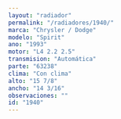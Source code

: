 ```yaml
---
layout: "radiador"
permalink: "/radiadores/1940/"
marca: "Chrysler / Dodge"
modelo: "Spirit"
ano: "1993"
motor: "L4 2.2 2.5"
transmision: "Automática"
parte: "63238"
clima: "Con clima"
alto: "15 7/8"
ancho: "14 3/16"
observaciones: ""
id: "1940"
---
```


